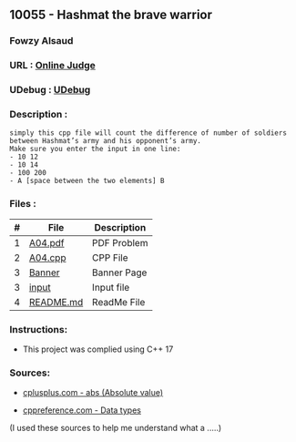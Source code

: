 ## 10055 - Hashmat the brave warrior
### Fowzy Alsaud
### URL     :   <a href="https://onlinejudge.org/index.php?option=com_onlinejudge&Itemid=8&page=show_problem&problem=996">Online Judge</a>
### UDebug  :   <a href="https://www.udebug.com/UVa/10055">UDebug</a>
### Description    :
    simply this cpp file will count the difference of number of soldiers between Hashmat’s army and his opponent’s army. 
    Make sure you enter the input in one line:
    - 10 12
    - 10 14
    - 100 200
    - A [space between the two elements] B

### Files  :
|   #   | File     | Description                      |
| :---: | -------- | -------------------------------- |
|   1   | [A04.pdf](A04.pdf)</a> | PDF Problem |
|   2   | [A04.cpp](A04.cpp)</a> | CPP File |
|   3   | [Banner](Banner)</a> | Banner Page |
|   3   | [input](input)</a> | Input file |
|   4   | [README.md](README.md)</a> | ReadMe File |

### Instructions:
- This project was complied using C++ 17

### Sources:
- <a href="https://www.cplusplus.com/reference/cstdlib/abs/"> cplusplus.com - abs (Absolute value)</a>

- <a href="https://en.cppreference.com/w/cpp/language/types">cppreference.com - Data types</a>

(I used these sources to help me understand what a .....)
